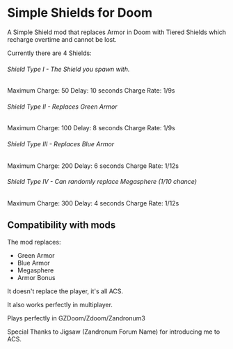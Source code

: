 # Simple Shields for Doom
A Simple Shield mod that replaces Armor in Doom with Tiered Shields which recharge overtime and cannot be lost.

Currently there are 4 Shields:

###### Shield Type I - The Shield you spawn with.
Maximum Charge: 50
Delay: 10 seconds
Charge Rate: 1/9s

###### Shield Type II - Replaces Green Armor
Maximum Charge: 100
Delay: 8 seconds
Charge Rate: 1/9s

###### Shield Type III - Replaces Blue Armor
Maximum Charge: 200
Delay: 6 seconds
Charge Rate: 1/12s

###### Shield Type IV - Can randomly replace Megasphere (1/10 chance)
Maximum Charge: 300
Delay: 4 seconds
Charge Rate: 1/12s

## Compatibility with mods

The mod replaces:
- Green Armor
- Blue Armor
- Megasphere
- Armor Bonus

It doesn't replace the player, it's all ACS.

It also works perfectly in multiplayer.

Plays perfectly in GZDoom/Zdoom/Zandronum3

Special Thanks to Jigsaw (Zandronum Forum Name) for introducing me to ACS.
